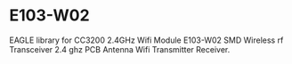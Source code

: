 # E103-W02
EAGLE library for CC3200 2.4GHz Wifi Module E103-W02 SMD Wireless rf Transceiver 2.4 ghz PCB Antenna Wifi Transmitter Receiver.
